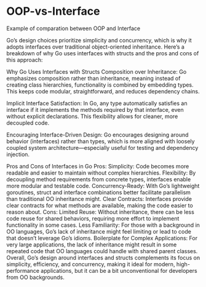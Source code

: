 # OOP-vs-Interface
Example of comparation between OOP and Interface

Go’s design choices prioritize simplicity and concurrency, which is why it adopts interfaces over traditional object-oriented inheritance. Here’s a breakdown of why Go uses interfaces with structs and the pros and cons of this approach:

Why Go Uses Interfaces with Structs
Composition over Inheritance: Go emphasizes composition rather than inheritance, meaning instead of creating class hierarchies, functionality is combined by embedding types. This keeps code modular, straightforward, and reduces dependency chains.

Implicit Interface Satisfaction: In Go, any type automatically satisfies an interface if it implements the methods required by that interface, even without explicit declarations. This flexibility allows for cleaner, more decoupled code.

Encouraging Interface-Driven Design: Go encourages designing around behavior (interfaces) rather than types, which is more aligned with loosely coupled system architecture—especially useful for testing and dependency injection.

Pros and Cons of Interfaces in Go
Pros:
Simplicity: Code becomes more readable and easier to maintain without complex hierarchies.
Flexibility: By decoupling method requirements from concrete types, interfaces enable more modular and testable code.
Concurrency-Ready: With Go’s lightweight goroutines, struct and interface combinations better facilitate parallelism than traditional OO inheritance might.
Clear Contracts: Interfaces provide clear contracts for what methods are available, making the code easier to reason about.
Cons:
Limited Reuse: Without inheritance, there can be less code reuse for shared behaviors, requiring more effort to implement functionality in some cases.
Less Familiarity: For those with a background in OO languages, Go’s lack of inheritance might feel limiting or lead to code that doesn’t leverage Go’s idioms.
Boilerplate for Complex Applications: For very large applications, the lack of inheritance might result in some repeated code that OO languages could handle with shared parent classes.
Overall, Go’s design around interfaces and structs complements its focus on simplicity, efficiency, and concurrency, making it ideal for modern, high-performance applications, but it can be a bit unconventional for developers from OO backgrounds.